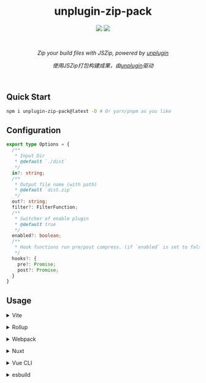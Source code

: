 <h1  align='center'>unplugin-zip-pack</h1>

<p align='center'>
  <!-- <a href="https://codecov.io/gh/iamspark1e/unplugin-zip-pack" ><img src=""/></a> -->
  <a href="https://www.npmjs.com/package/unplugin-zip-pack"><img src="https://img.shields.io/npm/v/unplugin-zip-pack" /></a>
  <a href="https://www.npmjs.com/package/unplugin-zip-pack"><img src="https://img.shields.io/npm/dm/unplugin-zip-pack" /></a>
</p>

<!--<p align='center'>English | <a href="./README.zh.md">中文文档</a></p>-->
<br />
<p align='center'><i>Zip your build files with JSZip, powered by <a href="https://github.com/unjs/unplugin" target="_blank">unplugin</a></i></p>
<p align='center'><i>使用JSZip打包构建成果，由<a href="https://github.com/unjs/unplugin" target="_blank">unplugin</a>驱动</i></p>
<br />

## Quick Start

```bash
npm i unplugin-zip-pack@latest -D # Or yarn/pnpm as you like
```

## Configuration

```typescript
export type Options = {
  /**
   * Input Dir
   * @default `./dist`
   */
  in?: string;
  /**
   * Output file name (with path)
   * @default `dist.zip`
   */
  out?: string;
  filter?: FilterFunction;
  /**
   * Switcher of enable plugin
   * @default true
   */
  enabled?: boolean;
  /**
   * Hook functions run pre/post compress. (if `enabled` is set to false, hooks won't run.)
   */
  hooks?: {
    pre?: Promise;
    post?: Promise;
  }
}
```

## Usage

<details>
<summary>Vite</summary><br>

```ts
// vite.config.ts
import ZipPack from 'unplugin-zip-pack/vite'

export default defineConfig({
  plugins: [
    ZipPack({ /* options */ }),
  ],
})
```

<br></details>

<details>
<summary>Rollup</summary><br>

```ts
// rollup.config.js
import ZipPack from 'unplugin-zip-pack/rollup'

export default {
  plugins: [
    ZipPack({ /* options */ }),
  ],
}
```

<br></details>


<details>
<summary>Webpack</summary><br>

```ts
// webpack.config.js
module.exports = {
  /* ... */
  plugins: [
    require('unplugin-zip-pack/webpack')({ /* options */ })
  ]
}
```

<br></details>

<details>
<summary>Nuxt</summary><br>

```ts
// nuxt.config.js
export default {
  buildModules: [
    ['unplugin-zip-pack/nuxt', { /* options */ }],
  ],
}
```

> This module works for both Nuxt 2 and [Nuxt Vite](https://github.com/nuxt/vite)

<br></details>

<details>
<summary>Vue CLI</summary><br>

```ts
// vue.config.js
module.exports = {
  configureWebpack: {
    plugins: [
      require('unplugin-zip-pack/webpack')({ /* options */ }),
    ],
  },
}
```

<br></details>

<details>
<summary>esbuild</summary><br>

```ts
// esbuild.config.js
import { build } from 'esbuild'
import ZipPack from 'unplugin-zip-pack/esbuild'

build({
  plugins: [ZipPack()],
})
```

<br></details>
